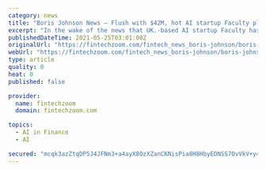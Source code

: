 ```yaml
---
category: news
title: "Boris Johnson News – Flush with $42M, hot AI startup Faculty plans to hoover up more PhDs… and steer clear of politics"
excerpt: "In the wake of the news that UK.-based AI startup Faculty has raised $42.5 million in a growth funding round, I teased out more from CEO and co-founder Marc Warner on what his plans are for the company."
publishedDateTime: 2021-05-25T03:01:00Z
originalUrl: "https://fintechzoom.com/fintech_news_boris-johnson/boris-johnson-news-flush-with-42m-hot-ai-startup-faculty-plans-to-hoover-up-more-phds-and-steer-clear-of-politics/"
webUrl: "https://fintechzoom.com/fintech_news_boris-johnson/boris-johnson-news-flush-with-42m-hot-ai-startup-faculty-plans-to-hoover-up-more-phds-and-steer-clear-of-politics/"
type: article
quality: 0
heat: 0
published: false

provider:
  name: fintechzoom
  domain: fintechzoom.com

topics:
  - AI in Finance
  - AI

secured: "mcqk3azZtqDP5J4JFNm3+a4ayX8OzXZanCKNisPia8H8HbyEDNSS7OvVkV+y4NjLSR8XK7+l1MI8NOkhK3neA82IDxTfrzgC835xDX/jYcMY+/ITPMEGWjnoi+gpbicQ3XMZrJO7m8q3OpuXeGuNY4wtVp6cowjANlpcqIWnPOWj04jJljipekN3jqK334xlVQqKmmcN9xxzWw7eTIHsOpyV04iQlt3POrXMEQV1oU40ElJXN/eq4Rt0UE2y647NWHUNdPf4PdJZp6ZyOFCiWQQFDmxpsc/o//JDn71p9zmjkHvW/EPLXvaFB7WIrRXVrRucwn6QVx5DRtDLe7XnwUAgUtgbw3y1Q3IA2TeNkcU=;GdPU37D/0R/dUetIflNzZw=="
---
```


